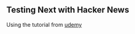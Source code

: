## Testing Next with Hacker News

Using the tutorial from [udemy](https://www.udemy.com/universal-react-with-nextjs-the-ultimate-guide/)
